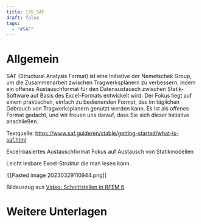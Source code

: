 ```yaml
---
title: 135_SAF
draft: false
tags:
  - "#SAF"
---
```

# Allgemein

SAF (Structural Analysis Format) ist eine Initiative der Nemetschek Group, um die Zusammenarbeit zwischen Tragwerksplanern zu verbessern, indem ein offenes Austauschformat für den Datenaustausch zwischen Statik-Software auf Basis des Excel-Formats entwickelt wird. Der Fokus liegt auf einem praktischen, einfach zu bedienenden Format, das im täglichen Gebrauch von Tragwerksplanern genutzt werden kann. Es ist als offenes Format gedacht, und wir freuen uns darauf, dass Sie sich dieser Initiative anschließen.

Textquelle: https://www.saf.guide/en/stable/getting-started/what-is-saf.html


Excel-basiertes Austauschformat
Fokus auf Austausch von Statikmodellen

Leicht lesbare Excel-Struktur die man lesen kann.

![[Pasted image 20230329110944.png]]

Bildauszug aus [Video: Schnittstellen in RFEM 6](https://www.youtube.com/watch?v=1DLkHtTLdEo&ab_channel=DlubalSoftwareDE)


# Weitere Unterlagen